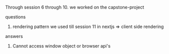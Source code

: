 Through session 6 through 10. we worked on the capstone-project

questions

1. rendering pattern we used till session 11 in nextjs => client side rendering

answers

1. Cannot access window object or browser api's
